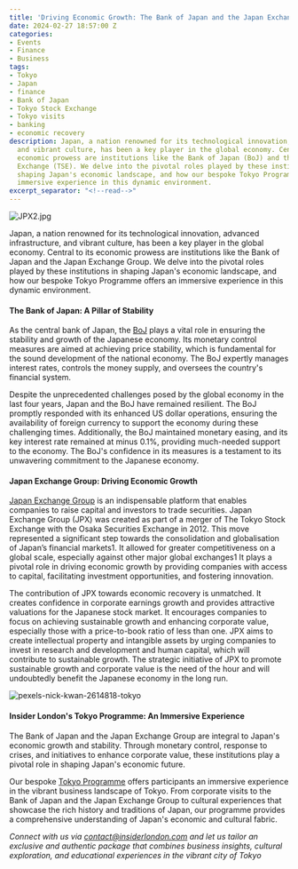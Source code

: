 ```yaml
---
title: 'Driving Economic Growth: The Bank of Japan and the Japan Exchange Group'
date: 2024-02-27 18:57:00 Z
categories:
- Events
- Finance
- Business
tags:
- Tokyo
- Japan
- finance
- Bank of Japan
- Tokyo Stock Exchange
- Tokyo visits
- banking
- economic recovery
description: Japan, a nation renowned for its technological innovation, advanced infrastructure,
  and vibrant culture, has been a key player in the global economy. Central to its
  economic prowess are institutions like the Bank of Japan (BoJ) and the Tokyo Stock
  Exchange (TSE). We delve into the pivotal roles played by these institutions in
  shaping Japan's economic landscape, and how our bespoke Tokyo Programme offers an
  immersive experience in this dynamic environment.
excerpt_separator: "<!--read-->"
---
```


![JPX2.jpg](/uploads/JPX2.jpg)

Japan, a nation renowned for its technological innovation, advanced infrastructure, and vibrant culture, has been a key player in the global economy. Central to its economic prowess are institutions like the Bank of Japan and the Japan Exchange Group. We delve into the pivotal roles played by these institutions in shaping Japan's economic landscape, and how our bespoke Tokyo Programme offers an immersive experience in this dynamic environment.

<!--read-->

#### The Bank of Japan: A Pillar of Stability

As the central bank of Japan, the [BoJ](https://www.boj.or.jp/en/) plays a vital role in ensuring the stability and growth of the Japanese economy. Its monetary control measures are aimed at achieving price stability, which is fundamental for the sound development of the national economy. The BoJ expertly manages interest rates, controls the money supply, and oversees the country's financial system.

Despite the unprecedented challenges posed by the global economy in the last four years, Japan and the BoJ have remained resilient. The BoJ promptly responded with its enhanced US dollar operations, ensuring the availability of foreign currency to support the economy during these challenging times. Additionally, the BoJ maintained monetary easing, and its key interest rate remained at minus 0.1%, providing much-needed support to the economy. The BoJ's confidence in its measures is a testament to its unwavering commitment to the Japanese economy.

#### Japan Exchange Group: Driving Economic Growth

[Japan Exchange Group](https://www.jpx.co.jp/english/) is an indispensable platform that enables companies to raise capital and investors to trade securities. Japan Exchange Group (JPX) was created as part of a merger of The Tokyo Stock Exchange with the Osaka Securities Exchange in 2012. This move represented a significant step towards the consolidation and globalisation of Japan’s financial markets1. It allowed for greater competitiveness on a global scale, especially against other major global exchanges1 It plays a pivotal role in driving economic growth by providing companies with access to capital, facilitating investment opportunities, and fostering innovation. 

The contribution of JPX towards economic recovery is unmatched. It creates confidence in corporate earnings growth and provides attractive valuations for the Japanese stock market. It encourages companies to focus on achieving sustainable growth and enhancing corporate value, especially those with a price-to-book ratio of less than one. JPX aims to create intellectual property and intangible assets by urging companies to invest in research and development and human capital, which will contribute to sustainable growth. The strategic initiative of JPX to promote sustainable growth and corporate value is the need of the hour and will undoubtedly benefit the Japanese economy in the long run.

![pexels-nick-kwan-2614818-tokyo](/uploads/pexels-nick-kwan-2614818.jpg)

#### Insider London's Tokyo Programme: An Immersive Experience

The Bank of Japan and the Japan Exchange Group are integral to Japan's economic growth and stability. Through monetary control, response to crises, and initiatives to enhance corporate value, these institutions play a pivotal role in shaping Japan's economic future. 

Our bespoke [Tokyo Programme](https://www.insiderlondon.com/asia/tokyo/) offers participants an immersive experience in the vibrant business landscape of Tokyo. From corporate visits to the Bank of Japan and the Japan Exchange Group to cultural experiences that showcase the rich history and traditions of Japan, our programme provides a comprehensive understanding of Japan's economic and cultural fabric. 

*Connect with us via [contact@insiderlondon.com](mailto:contact@insiderlondon.com) and let us tailor an exclusive and authentic package that combines business insights, cultural exploration, and educational experiences in the vibrant city of Tokyo*